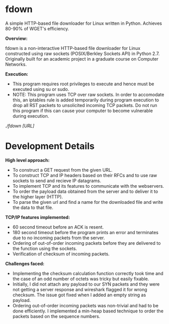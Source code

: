 # fdown
A simple HTTP-based file downloader for Linux written in Python. Achieves 80-90% of WGET's efficiency.

**Overview:**

 fdown is a non-interactive HTTP-based file downloader for Linux constructed using 
 raw sockets (POSIX/Berkley Sockets API) in Python 2.7.
 Originally built for an academic project in a graduate course on Computer Networks.

**Execution:**
- This program requires root privileges to execute and hence must be executed using su or sudo.
- NOTE: This program uses TCP over raw sockets. In order to accomodate this, an iptables rule
  is added temporarily during program execution to drop all RST packets to unsolicited incoming 
  TCP packets. Do not run this program if this can cause your computer to become vulnerable during 
  execution.

_./fdown [URL]_

# Development Details
**High level approach:**
- To construct a GET request from the given URL.
- To construct TCP and IP headers based on their RFCs and to use raw sockets
  to send and recieve IP datagrams.
- To implement TCP and its features to communicate with the webservers.
- To order the payload data obtained from the server and to deliver it to the 
  higher layer (HTTP).
- To parse the given url and find a name for the downloaded file and write the
  data to that file.

**TCP/IP features implemented:**
- 60 second timeout before an ACK is resent.
- 180 second timeout before the program prints an error and terminates due to
  no incoming packets from the server.
- Ordering of out-of-order incoming packets before they are delivered to the
  function using the sockets.
- Verification of checksum of incoming packets.

**Challenges faced:**
- Implementing the checksum calculation function correctly took time and the case
  of an odd number of octets was tricky but easily fixable.
- Initially, I did not attach any payload to our SYN packets and they were not 
  getting a server response and wireshark flagged it for wrong checksum. The issue 
  got fixed when I added an empty string as payload.
- Ordering out-of-order incoming packets was non-trivial and had to be done efficiently.
  I implemented a min-heap based technique to order the packets based on the sequence numbers.
